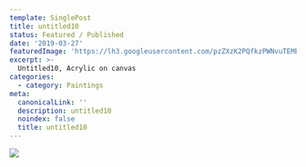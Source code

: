 ```yaml
---
template: SinglePost
title: untitled10
status: Featured / Published
date: '2019-03-27'
featuredImage: 'https://lh3.googleusercontent.com/pzZXzK2PQfkzPWNvuTEMbACGNPvnBDxg2aLbdkTOlNPCwWQZNEc9c8QWN7wtuceCP4u1779SP6r7NEI6rBw9PaFRUf0iS0ziP18jxvA=w600'
excerpt: >-
  Untitled10, Acrylic on canvas
categories:
  - category: Paintings
meta:
  canonicalLink: ''
  description: untitled10
  noindex: false
  title: untitled10
---
```

![](https://lh3.googleusercontent.com/pzZXzK2PQfkzPWNvuTEMbACGNPvnBDxg2aLbdkTOlNPCwWQZNEc9c8QWN7wtuceCP4u1779SP6r7NEI6rBw9PaFRUf0iS0ziP18jxvA=w600)
